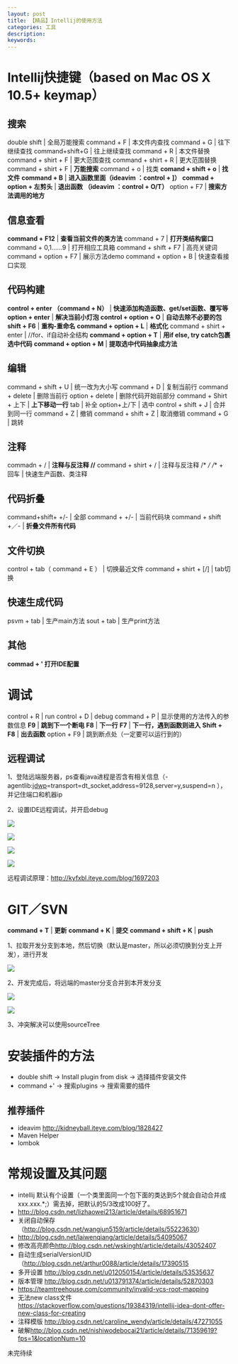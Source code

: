 ```yaml
---
layout: post
title: 【精品】Intellij的使用方法
categories: 工具
description: 
keywords: 
---
```



# Intellij快捷键（based on Mac OS X 10.5+ keymap）

## 搜索

double shift  | 全局万能搜索
command + F  |  本文件内查找
command + G  | 往下继续查找
command+shift+G  | 往上继续查找
command + R  | 本文件替换
command + shirt + F  | 更大范围查找
command + shirt + R  | 更大范围替换
command + shirt + F  | **万能搜索**
command + o  | 找类
**comand + shift + o** | **找文件**
**command + B**  | **进入函数里面（ideavim ：control + ]）**
**commad + option + 左剪头** | **退出函数 （ideavim ：control + O/T）**
option + F7  | **搜索方法调用的地方**


## 信息查看

**command + F12**  | **查看当前文件的类方法**
command + 7  | **打开类结构窗口**
command + 0,1……9  | 打开相应工具箱
command + shift + F7  | 高亮关键词
command + option + F7  | 展示方法demo
command + option + B  | 快速查看接口实现


## 代码构建

**control + enter （command + N）** | **快速添加构造函数、get/set函数、覆写等**
**option + enter**  | **解决当前小灯泡**
**control + option + O**  | **自动去除不必要的包**
**shift + F6**  | **重构-重命名**
**command + option + L**  | **格式化**
command + shirt + enter  | //for、if自动补全结构
**command + option + T**  | **用if else, try catch包裹选中代码**
**command + option + M**  | **提取选中代码抽象成方法**


## 编辑

command + shift + U  | 统一改为大小写
command + D  | 复制当前行
command + delete  | 删除当前行
option + delete  | 删除代码开始前部分
command + Shirt + 上下  | **上下移动一行**
tab  | 补全
option+上/下  | 选中
control + shift + J  | 合并到同一行
command + Z  | 撤销
command + shift + Z  | 取消撤销
command + G  | 跳转

## 注释

commadn + /  | **注释与反注释 //**
command + shirt + /   | 注释与反注释 /* */
/** + 回车  | 快速生产函数、类注释

## 代码折叠

command+shift+ +/-  | 全部
command  + +/-   | 当前代码块
command + shift +／-  | **折叠文件所有代码**

## 文件切换

control + tab（ command + E ）  | 切换最近文件
command + shirt + [/]  | tab切换 


## 快速生成代码

psvm + tab | 生产main方法
sout + tab  | 生产print方法

## 其他
**commad + ' 打开IDE配置**

# 调试

control + R  | run
control + D  | debug
command + P  | 显示使用的方法传入的参数信息
**F9**  | **跳到下一个断电**
**F8**  | **下一行**
**F7**  | **下一行，遇到函数则进入**
**Shift + F8** | **出去函数**
option + F9  | 跳到断点处（一定要可以运行到的）

## 远程调试

1、登陆远端服务器，ps查看java进程是否含有相关信息（-agentlib:[jdwp](http://kyfxbl.iteye.com/blog/1697203)=transport=dt_socket,address=9128,server=y,suspend=n ），并记住端口和机器ip


2、设置IDE远程调试，并开启debug

![](/images/posts/2017-06-01-intellij.md/1.png)

![](/images/posts/2017-06-01-intellij.md/2.png)

![](/images/posts/2017-06-01-intellij.md/3.png)

![](/images/posts/2017-06-01-intellij.md/4.png)

远程调试原理：<http://kyfxbl.iteye.com/blog/1697203>





# GIT／SVN

**command + T** | **更新**
**command + K** | **提交**
**command + shift + K** | **push**

1、拉取开发分支到本地，然后切换（默认是master，所以必须切换到分支上开发），进行开发

![](/images/posts/2017-06-01-intellij.md/5.png)

2、开发完成后，将远端的master分支合并到本开发分支

![](/images/posts/2017-06-01-intellij.md/6.png)

![](/images/posts/2017-06-01-intellij.md/7.png)


3、冲突解决可以使用sourceTree

# 安装插件的方法
- double shift  -> Install plugin from disk -> 选择插件安装文件
- command +' -> 搜索plugins -> 搜索需要的插件

## 推荐插件
- ideavim <http://kidneyball.iteye.com/blog/1828427>
- Maven Helper
- lombok

# 常规设置及其问题

- intellij 默认有个设置（一个类里面同一个包下面的类达到5个就会自动合并成xxx.xxx.*;）需去掉，把默认的5/3改成100好了。
- <http://blog.csdn.net/lizhaowei213/article/details/68951671>
- 关闭自动保存（<http://blog.csdn.net/wangjun5159/article/details/55223630>）
- <http://blog.csdn.net/laiwenqiang/article/details/54095067>
- 修改高亮颜色<http://blog.csdn.net/wskinght/article/details/43052407>
- 自动生成serialVersionUID（<http://blog.csdn.net/arthur0088/article/details/17390515>
- 多开设置 <http://blog.csdn.net/u012050154/article/details/53535637>
- 版本管理 <http://blog.csdn.net/u013791374/article/details/52870303>
- <https://teamtreehouse.com/community/invalid-vcs-root-mapping>
- 无法new class文件 <https://stackoverflow.com/questions/19384319/intellij-idea-dont-offer-new-class-for-creating>
- 注释模版 <http://blog.csdn.net/caroline_wendy/article/details/47271055>
- 破解<http://blog.csdn.net/nishiwodebocai21/article/details/71359619?fps=1&locationNum=10>


 未完待续





